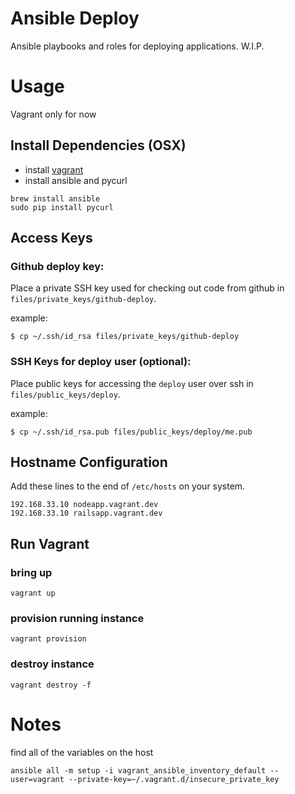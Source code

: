 # Ansible Deploy

Ansible playbooks and roles for deploying applications.  W.I.P.

# Usage

Vagrant only for now

## Install Dependencies (OSX)

 * install [vagrant](http://www.vagrantbox.es/)
 * install ansible and pycurl

```shell
brew install ansible
sudo pip install pycurl
```

## Access Keys

### Github deploy key:

Place a private SSH key used for checking out code from github in `files/private_keys/github-deploy`.

example:
```shell
$ cp ~/.ssh/id_rsa files/private_keys/github-deploy
```

### SSH Keys for deploy user (optional):

Place public keys for accessing the `deploy` user over ssh in `files/public_keys/deploy`.

example:
```shell
$ cp ~/.ssh/id_rsa.pub files/public_keys/deploy/me.pub
```

## Hostname Configuration

Add these lines to the end of `/etc/hosts` on your system.

```
192.168.33.10 nodeapp.vagrant.dev
192.168.33.10 railsapp.vagrant.dev
```

## Run Vagrant

### bring up

```shell
vagrant up
```
### provision running instance

```shell
vagrant provision
```

### destroy instance

```shell
vagrant destroy -f
```

# Notes
find all of the variables on the host
```shell
ansible all -m setup -i vagrant_ansible_inventory_default --user=vagrant --private-key=~/.vagrant.d/insecure_private_key
```
